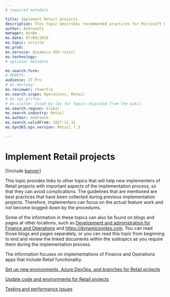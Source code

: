 ```yaml
---
# required metadata

title: Implement Retail projects
description: This topic describes recommended practices for Microsoft Dynamics 365 Retail implementation projects.
author: Andreash1
manager: AnnBe
ms.date: 07/09/2018
ms.topic: article
ms.prod: 
ms.service: dynamics-365-retail
ms.technology: 
# optional metadata

ms.search.form: 
# ROBOTS: 
audience: IT Pro
# ms.devlang: 
ms.reviewer: rhaertle
ms.search.scope: Operations, Retail
# ms.tgt_pltfrm: 
# ms.custom: [used by loc for topics migrated from the wiki]
ms.search.region: Global
ms.search.industry: Retail
ms.author: andreash
ms.search.validFrom: 2017-12-31
ms.dyn365.ops.version: Retail 7.3

---
```



# Implement Retail projects

[!include [banner](../../includes/banner.md)]

This topic provides links to other topics that will help new implementers of Retail projects with important aspects of the implementation process, so that they can avoid complications. The guidelines that are mentioned are best practices that have been collected during previous implementation projects. Therefore, implementers can focus on the actual feature work and not become bogged down by the procedures.

Some of the information in these topics can also be found on blogs and pages at other locations, such as [Development and administration for Finance and Operations](../../dev-itpro/index.md) and <https://dynamicsnotes.com>. You can read those blogs and pages separately, or you can read this topic from beginning to end and review the linked documents within the subtopics as you require them during the implementation process.

The information focuses on implementations of Finance and Operations apps that include Retail functionality.

[Set up new environments, Azure DevOps, and branches for Retail projects](./new-environments-visual-studio-teams-branch-retail-projects.md)

[Update code and environments for Retail projects](./updating-environments.md)

[Testing and performance issues](./retail-implementation-testing-performance.md)
